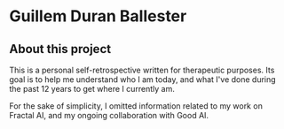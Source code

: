 # Guillem Duran Ballester

## About this project

This is a personal self-retrospective written for therapeutic purposes. Its goal is to help
me understand who I am today, and what I've done during the past 12 years to get where I currently am.

For the sake of simplicity, I omitted information related to my work on Fractal AI, and my
ongoing collaboration with Good AI.
